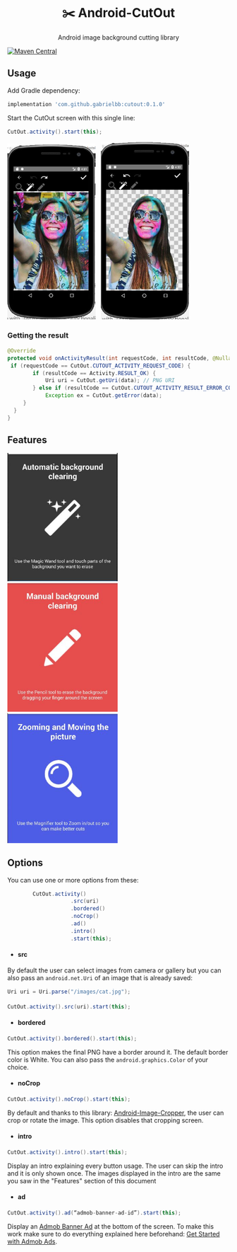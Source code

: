 <div align="center">

  <h1>
    ✂️
    Android-CutOut
  </h1>
  Android image background cutting library
</div>

[![Maven Central](https://maven-badges.herokuapp.com/maven-central/com.github.gabrielbb/cutout/badge.svg)](https://maven-badges.herokuapp.com/maven-central/com.github.gabrielbb/cutout)

## Usage

Add Gradle dependency:
```groovy
implementation 'com.github.gabrielbb:cutout:0.1.0'
```

Start the CutOut screen with this single line:

```java
CutOut.activity().start(this);
```

<img src="/images/Capture.JPG" width="200"> &nbsp; <img src="/images/Capture_2.JPG" width="200">

### Getting the result

```java
@Override  
protected void onActivityResult(int requestCode, int resultCode, @Nullable Intent data) {   
 if (requestCode == CutOut.CUTOUT_ACTIVITY_REQUEST_CODE) {  
        if (resultCode == Activity.RESULT_OK) {  
            Uri uri = CutOut.getUri(data); // PNG URI
		} else if (resultCode == CutOut.CUTOUT_ACTIVITY_RESULT_ERROR_CODE) {  
            Exception ex = CutOut.getError(data); 
	 }
  }  
}
```

## Features

<img src="/images/Magic_Wand.JPG" width="250"> &nbsp; <img src="/images/Pencil.JPG" width="250"> &nbsp; <img src="/images/Zoom.JPG" width="250">


## Options

You can use one or more options from these:

```java
        CutOut.activity()
                    .src(uri)
                    .bordered()
                    .noCrop()
                    .ad()
                    .intro()
                    .start(this);
```

 - #### src

By default the user can select images from camera or gallery but you can also pass an `android.net.Uri` of an image that is already saved:

  ```java
Uri uri = Uri.parse("/images/cat.jpg");

CutOut.activity().src(uri).start(this);
```


 - #### bordered

  ```java
CutOut.activity().bordered().start(this);
```

This option makes the final PNG have a border around it. The default border color is White. You can also pass the `android.graphics.Color` of your choice.


 - #### noCrop

  ```java
CutOut.activity().noCrop().start(this);
```

By default and thanks to this library: [Android-Image-Cropper](https://github.com/ArthurHub/Android-Image-Cropper), the user can crop or rotate the image. This option disables that cropping screen.



 - #### intro

  ```java
CutOut.activity().intro().start(this);
```

Display an intro explaining every button usage. The user can skip the intro and it is only shown once. The images displayed in the intro are the same you saw in the "Features" section of this document



 - #### ad

  ```java
CutOut.activity().ad(“admob-banner-ad-id”).start(this);
```

Display an  [Admob Banner Ad](https://developers.google.com/admob/android/banner) at the bottom of the screen. To make this work make sure to do everything explained here beforehand: [Get Started with Admob Ads](https://developers.google.com/admob/android/quick-start).

